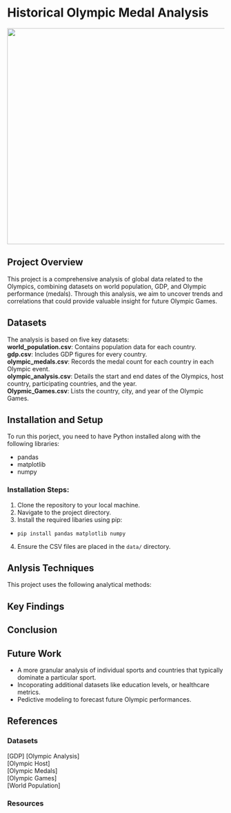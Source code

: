 <h1> Historical Olympic Medal Analysis </h1>

<img src="images/readmeLogo.png" width="800" height="500">

## Project Overview 
This project is a comprehensive analysis of global data related to the Olympics, combining datasets on world population, GDP, and Olympic performance (medals). Through this analysis, we aim to uncover trends and correlations that could provide valuable insight for future Olympic Games. 

## Datasets
The analysis is based on five key datasets:    
**world_population.csv**: Contains population data for each country.    
**gdp.csv**: Includes GDP figures for every country.     
**olympic_medals.csv**: Records the medal count for each country in each Olympic event.     
**olympic_analysis.csv**: Details the start and end dates of the Olympics, host country, participating   countries, and the year.      
**Olypmic_Games.csv**: Lists the country, city, and year of the Olympic Games.       

## Installation and Setup
To run this porject, you need to have Python installed along with the following libraries:
* pandas
* matplotlib
* numpy

### Installation Steps:
1. Clone the repository to your local machine. 
2. Navigate to the project directory. 
3. Install the required libaries using pip:
* `pip install pandas matplotlib numpy`
4. Ensure the CSV files are placed in the `data/` directory. 

## Anlysis Techniques
This project uses the following analytical methods:

## Key Findings

## Conclusion

## Future Work
* A more granular analysis of individual sports and countries that typically dominate a particular sport. 
* Incoporating additional datasets like education levels, or healthcare metrics. 
* Pedictive modeling to forecast future Olympic performances. 
## References
### Datasets
[GDP]
[Olympic Analysis]    
[Olympic Host]     
[Olympic Medals]     
[Olympic Games]     
[World Population]      
### Resources

